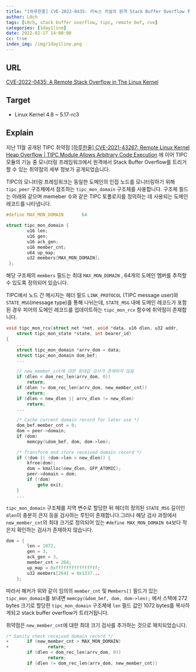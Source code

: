 ```yaml
---
title: "[하루한줄] CVE-2022-0435: 리눅스 커널의 원격 Stack Buffer Overflow 취약점"
author: L0ch
tags: [L0ch, stack buffer overflow, tipc, remote bof, cve]
categories: [1day1line]
date: 2022-02-17 14:00:00
cc: true
index_img: /img/1day1line.png
---
```


## URL

[CVE-2022-0435: A Remote Stack Overflow in The Linux Kernel](https://blog.immunityinc.com/p/a-remote-stack-overflow-in-the-linux-kernel/)

## Target

- Linux Kernel 4.8 ~ 5.17-rc3

## Explain
지난 11월 공개된 TIPC 취약점 [[하루한줄] CVE-2021-43267: Remote Linux Kernel Heap Overflow | TIPC Module Allows Arbitrary Code Execution](https://hackyboiz.github.io/2021/11/11/fabu1ous/2021-11-11/) 에 이어 TIPC 모듈의 기능 중 모니터링 프레임워크에서 원격에서 Stack Buffer Overflow를 트리거할 수 있는 취약점의 세부 정보가 공개되었습니다. 

TIPC의 모니터링 프레임워크는 동일한 도메인의 인접 노드를 모니터링하기 위해 `tipc_peer` 구조체에서 참조하는 `tipc_mon_domain` 구조체를 사용합니다. 구조체 필드는 아래와 같으며 memeber 수와 같은 TIPC 토폴로지를 정의하는 데 사용되는 도메인 레코드를 나타냅니다.

```cpp
#define MAX_MON_DOMAIN       64

struct tipc_mon_domain {
        u16 len;
        u16 gen;
        u16 ack_gen;
        u16 member_cnt;
        u64 up_map;
        u32 members[MAX_MON_DOMAIN];
 };
```

해당 구조체의 `members` 필드는 최대 `MAX_MON_DOMAIN` , 64개의 도메인 멤버를 추적할 수 있도록 정의되어 있습니다.

TIPC에서 노드 간 메시지는 헤더 필드 `LINK_PROTOCOL` (TIPC message user)와 `STATE_MSG`(message type)를 통해 나뉘는데, `STATE_MSG` 내에 도메인 레코드가 포함된 경우 피어의 도메인 레코드를 업데이트하는 `tipc_mon_rcv` 함수에 취약점이 존재합니다.

```cpp
void tipc_mon_rcv(struct net *net, void *data, u16 dlen, u32 addr,
    struct tipc_mon_state *state, int bearer_id)
{
    ...
    struct tipc_mon_domain *arrv_dom = data;
    struct tipc_mon_domain dom_bef;                                   
    ...

    // new_member_cnt에 대한 최대값 검사가 존재하지 않음          
    if (dlen < dom_rec_len(arrv_dom, 0))                              
        return;
    if (dlen != dom_rec_len(arrv_dom, new_member_cnt))                
        return;
    if (dlen < new_dlen || arrv_dlen != new_dlen)                     
        return;
    ...

    /* Cache current domain record for later use */
    dom_bef.member_cnt = 0;
    dom = peer->domain;
    if (dom)                                                          
        memcpy(&dom_bef, dom, dom->len);                              

    /* Transform and store received domain record */
    if (!dom || (dom->len < new_dlen)) {
        kfree(dom);
        dom = kmalloc(new_dlen, GFP_ATOMIC);                          
        peer->domain = dom;                                           
        if (!dom)
            goto exit;
    }
    ...
```

`tipc_mon_domain` 구조체를 지역 변수로 할당한 뒤 헤더의 정의된 `STATE_MSG` 길이인 `dlen`이 충분히 큰지 등을 검사하는 루틴이 존재합니다.그러나 해당 검사 과정에서 `new_member_cnt`의 최대 크기로 정의되어 있는 `#define MAX_MON_DOMAIN 64`보다 작은지 확인하는 검사가 존재하지 않습니다. 

```cpp
dom = {
        len = 1072,
        gen = 3,
        ack_gen = 3,
        member_cnt = 264;
        up_map = 0xffffffffffffffff;
        u32 members[264] = 0x1337...
    };
```

따라서 해커가 위와 같이 임의의 `member_cnt` 및 `Members[]` 필드가 있는 `tipc_mon_domain`를 보내면 `memcpy(&dom_bef, dom, dom->len);` 에서 스택에 272 bytes 크기로 할당한 `tipc_mon_domain` 구조체에 `len` 필드 값인 1072 bytes를 복사하게되고 stack buffer overflow가 트리거됩니다.

취약점은 `new_member_cnt`에 대한 최대 크기 검사를 추가하는 것으로 패치되었습니다. 

```cpp
/* Sanity check received domain record */
+       if (new_member_cnt > MAX_MON_DOMAIN)                                                
+               return;
        if (dlen < dom_rec_len(arrv_dom, 0))
                return;
        if (dlen != dom_rec_len(arrv_dom, new_member_cnt))
```